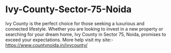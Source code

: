 # Ivy-County-Sector-75-Noida
Ivy County is the perfect choice for those seeking a luxurious and connected lifestyle.  Whether you are looking to invest in a new property or searching for your dream home, Ivy County in Sector 75, Noida, promises to exceed your expectations. More help visit my site:- https://www.countynoida.in/ivycounty/
